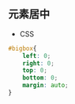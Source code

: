 ## 元素居中

+ CSS

```css
#bigbox{
    left: 0;
    right: 0;
    top: 0;
    bottom: 0;
    margin: auto;
}
```

